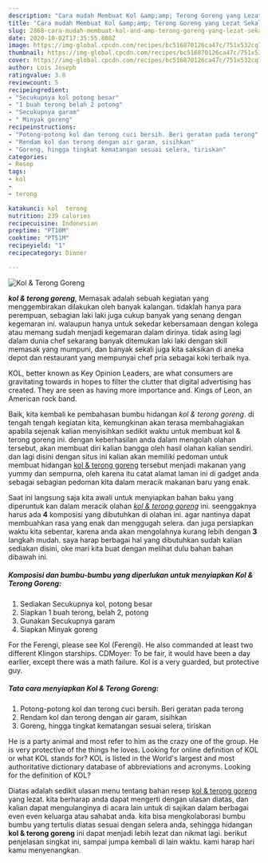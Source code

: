 ```yaml
---
description: "Cara mudah Membuat Kol &amp;amp; Terong Goreng yang Lezat Sekali"
title: "Cara mudah Membuat Kol &amp;amp; Terong Goreng yang Lezat Sekali"
slug: 2868-cara-mudah-membuat-kol-and-amp-terong-goreng-yang-lezat-sekali
date: 2020-10-02T17:35:55.808Z
image: https://img-global.cpcdn.com/recipes/bc516870126ca47c/751x532cq70/kol-terong-goreng-foto-resep-utama.jpg
thumbnail: https://img-global.cpcdn.com/recipes/bc516870126ca47c/751x532cq70/kol-terong-goreng-foto-resep-utama.jpg
cover: https://img-global.cpcdn.com/recipes/bc516870126ca47c/751x532cq70/kol-terong-goreng-foto-resep-utama.jpg
author: Lois Joseph
ratingvalue: 3.8
reviewcount: 5
recipeingredient:
- "Secukupnya kol potong besar"
- "1 buah terong belah 2 potong"
- "Secukupnya garam"
- " Minyak goreng"
recipeinstructions:
- "Potong-potong kol dan terong cuci bersih. Beri geratan pada terong"
- "Rendam kol dan terong dengan air garam, sisihkan"
- "Goreng, hingga tingkat kematangan sesuai selera, tiriskan"
categories:
- Resep
tags:
- kol
- 
- terong

katakunci: kol  terong 
nutrition: 239 calories
recipecuisine: Indonesian
preptime: "PT10M"
cooktime: "PT51M"
recipeyield: "1"
recipecategory: Dinner

---
```



![Kol &amp; Terong Goreng](https://img-global.cpcdn.com/recipes/bc516870126ca47c/751x532cq70/kol-terong-goreng-foto-resep-utama.jpg)

<b><i>kol &amp; terong goreng</i></b>, Memasak adalah sebuah kegiatan yang menggembirakan dilakukan oleh banyak kalangan. tidaklah hanya para perempuan, sebagian laki laki juga cukup banyak yang senang dengan kegemaran ini. walaupun hanya untuk sekedar kebersamaan dengan kolega atau memang sudah menjadi kegemaran dalam dirinya. tidak asing lagi dalam dunia chef sekarang banyak ditemukan laki laki dengan skill memasak yang mumpuni, dan banyak sekali juga kita saksikan di aneka depot dan restaurant yang mempunyai chef pria sebagai koki terbaik nya.

KOL, better known as Key Opinion Leaders, are what consumers are gravitating towards in hopes to filter the clutter that digital advertising has created. They are seen as having more importance and. Kings of Leon, an American rock band.

Baik, kita kembali ke pembahasan bumbu hidangan <i>kol &amp; terong goreng</i>. di tengah tengah kegiatan kita, kemungkinan akan terasa membahagiakan apabila sejenak kalian menyisihkan sedikit waktu untuk membuat kol &amp; terong goreng ini. dengan keberhasilan anda dalam mengolah olahan tersebut, akan membuat diri kalian bangga oleh hasil olahan kalian sendiri. dan lagi disini dengan situs ini kalian akan memiliki pedoman untuk membuat hidangan <u>kol &amp; terong goreng</u> tersebut menjadi makanan yang yummy dan sempurna, oleh karena itu catat alamat laman ini di gadget anda sebagai sebagian pedoman kita dalam meracik makanan baru yang enak.


Saat ini langsung saja kita awali untuk menyiapkan bahan baku yang diperuntuk kan dalam meracik olahan <u><i>kol &amp; terong goreng</i></u> ini. seenggaknya harus ada <b>4</b> komposisi yang dibutuhkan di olahan ini. agar nantinya dapat membuahkan rasa yang enak dan menggugah selera. dan juga persiapkan waktu kita sebentar, karena anda akan mengolahnya kurang lebih dengan <b>3</b> langkah mudah. saya harap berbagai hal yang dibutuhkan sudah kalian sediakan disini, oke mari kita buat dengan melihat dulu bahan bahan dibawah ini.

<!--inarticleads1-->

##### Komposisi dan bumbu-bumbu yang diperlukan untuk menyiapkan Kol &amp; Terong Goreng:

1. Sediakan Secukupnya kol, potong besar
1. Siapkan 1 buah terong, belah 2, potong
1. Gunakan Secukupnya garam
1. Siapkan  Minyak goreng


For the Ferengi, please see Kol (Ferengi). He also commanded at least two different Klingon starships. CDMoyer: To be fair, it would have been a day earlier, except there was a math failure. Kol is a very guarded, but protective guy. 

<!--inarticleads2-->

##### Tata cara menyiapkan Kol &amp; Terong Goreng:

1. Potong-potong kol dan terong cuci bersih. Beri geratan pada terong
1. Rendam kol dan terong dengan air garam, sisihkan
1. Goreng, hingga tingkat kematangan sesuai selera, tiriskan


He is a party animal and most refer to him as the crazy one of the group. He is very protective of the things he loves. Looking for online definition of KOL or what KOL stands for? KOL is listed in the World&#39;s largest and most authoritative dictionary database of abbreviations and acronyms. Looking for the definition of KOL? 

Diatas adalah sedikit ulasan menu tentang bahan resep <u>kol &amp; terong goreng</u> yang lezat. kita berharap anda dapat mengerti dengan ulasan diatas, dan kalian dapat mengulanginya di acara lain untuk di sajikan dalam berbagai even even keluarga atau sahabat anda. kita bisa mengkolaborasi bumbu bumbu yang tertulis diatas sesuai dengan selera anda, sehingga hidangan <b>kol &amp; terong goreng</b> ini dapat menjadi lebih lezat dan nikmat lagi. berikut penjelasan singkat ini, sampai jumpa kembali di lain waktu. kami harap hari kamu menyenangkan.
